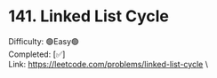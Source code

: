 # 141. Linked List Cycle

Difficulty: 🟢Easy🟢 \
Completed: [✅] \
Link: https://leetcode.com/problems/linked-list-cycle \


